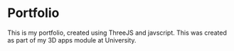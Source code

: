 # Portfolio
This is my portfolio, created using ThreeJS and javscript. This was created as part of my 3D apps module at University.

